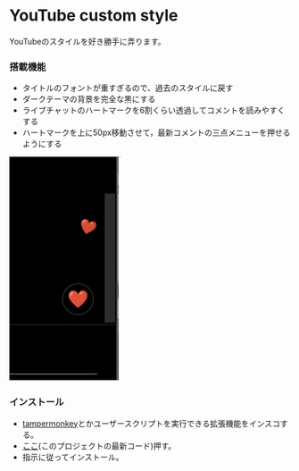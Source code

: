# YouTube custom style

YouTubeのスタイルを好き勝手に弄ります。

### 搭載機能
- タイトルのフォントが重すぎるので、過去のスタイルに戻す
- ダークテーマの背景を完全な黒にする
- ライブチャットのハートマークを6割くらい透過してコメントを読みやすくする
- ハートマークを上に50px移動させて，最新コメントの三点メニューを押せるようにする

![youtube-custom-style_01.gif](https://raw.githubusercontent.com/oz0820/browser-userscript/images/youtube-custom-style/youtube-custom-style_01.gif)


### インストール
- [tampermonkey](https://www.tampermonkey.net/)とかユーザースクリプトを実行できる拡張機能をインスコする。
- [ここ](https://github.com/oz0820/browser-userscript/raw/main/youtube-custom-style/youtube-custom-style.user.js)(このプロジェクトの最新コード)押す。
- 指示に従ってインストール。